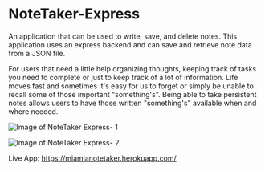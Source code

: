 # NoteTaker-Express

 An application that can be used to write, save, and delete notes. This application uses an express backend and can save and retrieve note data from a JSON file.

 For users that need a little help organizing thoughts, keeping track of tasks you need to complete or just to keep track of a lot of information. Life moves fast and sometimes it's easy for us to forget or simply be unable to recall some of those important "something's". Being able to take persistent notes allows users to have those written "something's" available when and where needed.
 
 ![Image of NoteTaker Express- 1](#)
 
  ![Image of NoteTaker Express- 2](#)

 Live App: https://miamianotetaker.herokuapp.com/
 

